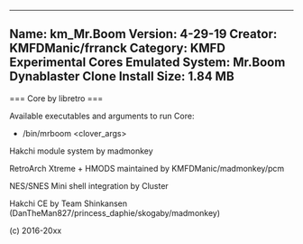 -----------------------
Name: km_Mr.Boom
Version: 4-29-19
Creator: KMFDManic/frranck
Category: KMFD Experimental Cores
Emulated System: Mr.Boom Dynablaster Clone
Install Size: 1.84 MB
-----------------------
=== Core by libretro ===

Available executables and arguments to run Core:
- /bin/mrboom <rom> <clover_args>

Hakchi module system by madmonkey

RetroArch Xtreme + HMODS maintained by KMFDManic/madmonkey/pcm

NES/SNES Mini shell integration by Cluster

Hakchi CE by Team Shinkansen (DanTheMan827/princess_daphie/skogaby/madmonkey)

(c) 2016-20xx
